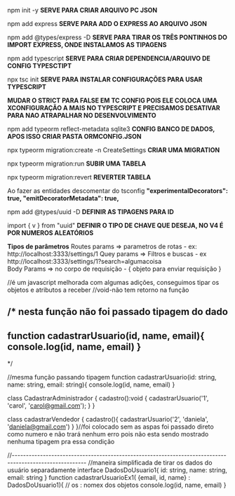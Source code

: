 npm init -y **SERVE PARA CRIAR ARQUIVO PC JSON**

npm add express **SERVE PARA ADD O EXPRESS AO ARQUIVO JSON**

npm add @types/express -D **SERVE PARA TIRAR OS TRÊS PONTINHOS DO IMPORT EXPRESS, ONDE INSTALAMOS AS TIPAGENS**

npm add typescript **SERVE PARA CRIAR DEPENDENCIA/ARQUIVO DE CONFIG TYPESCTIPT**

npx tsc init **SERVE PARA INSTALAR CONFIGURAÇÕES PARA USAR TYPESCRIPT**


**MUDAR O STRICT PARA FALSE EM TC CONFIG POIS ELE COLOCA UMA XCONFIGURAÇÃO A MAIS NO TYPESCRIPT E PRECISAMOS DESATIVAR PARA NAO ATRAPALHAR NO DESENVOLVIMENTO**


npm add typeorm reflect-metadata sqlite3 **CONFIG BANCO DE DADOS, APOS ISSO CRIAR PASTA ORMCONFIG.JSON**

npx typeorm migration:create -n CreateSettings **CRIAR UMA MIGRATION**

npx typeorm migration:run **SUBIR UMA TABELA**

npx typeorm migration:revert **REVERTER TABELA**

Ao fazer as entidades descomentar do tsconfig 
       **"experimentalDecorators": true,           "emitDecoratorMetadata": true,**         

npm add @types/uuid -D    **DEFINIR AS TIPAGENS PARA ID**

import { v } from "uuid" **DEFINIR O TIPO DE CHAVE QUE DESEJA, NO V4 É POR NUMEROS ALEATÓRIOS**

**Tipos de parâmetros** 
Routes params => parametros de rotas - ex: http://localhost:3333/settings/1 
Quey params => Filtros e buscas - ex http://localhost:3333/settings/1?search=algumacoisa  
Body Params => no corpo de requisição - {
    objeto para enviar requisição
}



//é um javascript melhorada com algumas adições, conseguimos tipar os objetos e atributos a receber
//void-não tem retorno na função

/*
nesta função não foi passado tipagem do dado
----------------------------------------------------------
function cadastrarUsuario(id, name, email){
  console.log(id, name, email)
}
----------------------------------------------------------
*/

//mesma função passando tipagem
function cadastrarUsuario(id: string, name: string, email: string){
  console.log(id, name, email)
}


class CadastrarAdministrador {
  cadastro():void {
    cadastrarUsuario('1', 'carol', 'carol@gmail.com');
  }
}

class cadastrarVendedor {
  cadastro(){
    cadastrarUsuario('2', 'daniela', 'daniela@gmail.com')
  }
}//foi colocado sem as aspas foi passado direto como numero e não trará nenhum erro pois não esta sendo mostrado nenhuma tipagem pra essa condição

//--------------------------------------------------------------------------------------------------------
//maneira simplificada de tirar os dados do usuário separadamente
interface DadosDoUsuario1{
  id: string, name: string, email: string
}
function cadastrarUsuarioEx1( {email, id, name} : DadosDoUsuario1){ // os : nomex dos objetos
  console.log(id, name, email)
}
